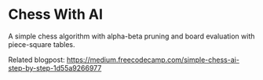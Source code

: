 # Chess With AI

A simple chess algorithm with alpha-beta pruning and board evaluation with piece-square tables.

Related blogpost: https://medium.freecodecamp.com/simple-chess-ai-step-by-step-1d55a9266977
